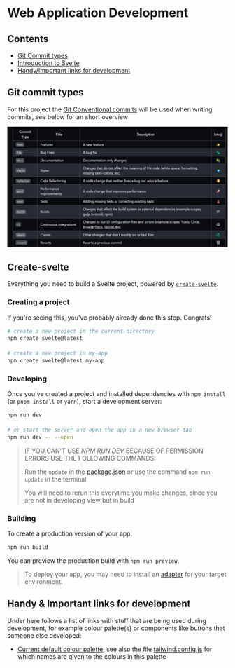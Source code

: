 # Web Application Development

## Contents

- [Git Commit types](#git-commit-types)
- [Introduction to Svelte](#create-svelte)
- [Handy/Important links for development](#handy--important-links-for-development)

## Git commit types

For this project
the [Git Conventional commits](https://github.com/pvdlg/conventional-commit-types/blob/master/README.md) will be used
when writing commits, see below for an short overview

![static/conventialcommits.png](static/conventialcommits.png)

## Create-svelte

Everything you need to build a Svelte project, powered
by [`create-svelte`](https://github.com/sveltejs/kit/tree/main/packages/create-svelte).

### Creating a project

If you're seeing this, you've probably already done this step. Congrats!

```bash
# create a new project in the current directory
npm create svelte@latest

# create a new project in my-app
npm create svelte@latest my-app
```

### Developing

Once you've created a project and installed dependencies with `npm install` (or `pnpm install` or `yarn`), start a
development server:

```bash
npm run dev

# or start the server and open the app in a new browser tab
npm run dev -- --open
```

> IF YOU CAN'T USE _NPM RUN DEV_ BECAUSE OF PERMISSION ERRORS USE THE FOLLOWING COMMANDS:
>
> Run the ```update``` in the [package.json](package.json) or use the command ```npm run update``` in the terminal
>
> You will need to rerun this everytime you make changes, since you are not in developing view but in build

### Building

To create a production version of your app:

```bash
npm run build
```

You can preview the production build with `npm run preview`.

> To deploy your app, you may need to install an [adapter](https://kit.svelte.dev/docs/adapters) for your target
> environment.

## Handy & Important links for development

Under here follows a list of links with stuff that are being used during development, for example colour palette(s) or
components like buttons that someone else developed:

- [Current default colour palette](https://coolors.co/palette/0a1128-001f54-034078-1282a2-fefcfb), see also the
  file [tailwind.config.js](tailwind.config.js)
  for which names are given to the colours in this palette



